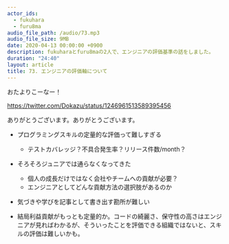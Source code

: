 ```yaml
---
actor_ids:
  - fukuhara
  - furu8ma
audio_file_path: /audio/73.mp3
audio_file_size: 9MB
date: 2020-04-13 00:00:00 +0900
description: fukuharaとfuru8maの2人で、エンジニアの評価基準の話をしました。
duration: "24:40"
layout: article
title: 73. エンジニアの評価軸について
---
```


おたよりこーなー！

https://twitter.com/Dokazu/status/1246961513589395456

ありがとうございます。ありがとうございます。


- プログラミングスキルの定量的な評価って難しすぎる
    - テストカバレッジ？不具合発生率？リリース件数/month？

- そろそろジュニアでは通らなくなってきた
    - 個人の成長だけではなく会社やチームへの貢献が必要？
    - エンジニアとしてどんな貢献方法の選択肢があるのか

- 気づきや学びを記事として書き出す勘所が難しい

- 結局利益貢献がもっとも定量的か。コードの綺麗さ、保守性の高さはエンジニアが見ればわかるが、そういったことを評価できる組織ではないと、スキルの評価は難しいかも。
